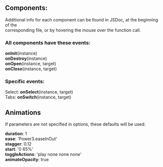 ## Components:
Additional info for each component can be found in JSDoc, at the beginning of the <br />
corresponding file, or by hovering the mouse over the function call. 

### All components have these events: 
**onInit**(instance) <br />
**onDestroy**(instance) <br />
**onOpen**(instance, target) <br />
**onClose**(instance, target) <br />

### Specific events:
Select: **onSelect**(instance, target) <br />
Tabs: **onSwitch**(instance, target)

## Animations
If parameters are not specified in options, these defaults will be used: <br />

**duration**: 1 <br />
**ease**: 'Power3.easeInOut' <br />
**stagger**: 0.12 <br />
**start**: '0 65%' <br />
**toggleActions**: 'play none none none' <br />
**animateOpacity**: true 
